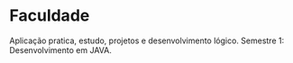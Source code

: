 # Faculdade
Aplicação pratica, estudo, projetos e desenvolvimento lógico.
Semestre 1: Desenvolvimento em JAVA.

